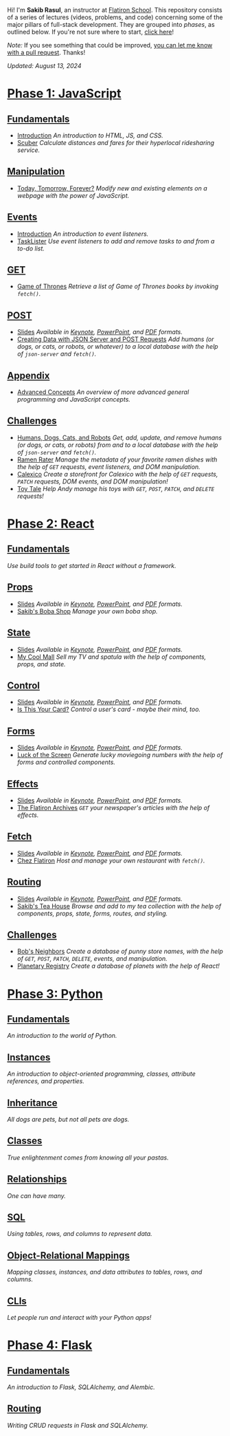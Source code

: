 Hi! I'm **Sakib Rasul**, an instructor at [Flatiron School](https://flatironschool.com). This repository consists of a series of lectures (videos, problems, and code) concerning some of the major pillars of full-stack development. They are grouped into _phases_, as outlined below. If you're not sure where to start, [click here](phase-1)!

_Note:_ If you see something that could be improved, [you can let me know with a pull request](https://github.com/rhythms06/flatiron-school/compare). Thanks!

_Updated: August 13, 2024_

# [Phase 1: JavaScript](phase-1)

## [Fundamentals](phase-1/fundamentals)
- [Introduction](phase-1/fundamentals/introduction)
_An introduction to HTML, JS, and CSS._
- [Scuber](phase-1/fundamentals/scuber)
_Calculate distances and fares for their hyperlocal ridesharing service._

## [Manipulation](phase-1/manipulation)
- [Today, Tomorrow, Forever?](phase-1/manipulation)
_Modify new and existing elements on a webpage with the power of JavaScript._

## [Events](phase-1/events)
- [Introduction](phase-1/events/introduction)
_An introduction to event listeners._
- [TaskLister](phase-1/events/tasks)
_Use event listeners to add and remove tasks to and from a to-do list._

## [GET](phase-1/get)
- [Game of Thrones](phase-1/get)
_Retrieve a list of Game of Thrones books by invoking `fetch()`._

## [POST](phase-1/post)
- [Slides](phase-1/post/slides)
_Available in [Keynote](https://raw.githubusercontent.com/rhythms06/flatiron-school/main/phase-1/post/slides/post.key), [PowerPoint](https://raw.githubusercontent.com/rhythms06/flatiron-school/main/phase-1/post/slides/post.pptx), and [PDF](https://raw.githubusercontent.com/rhythms06/flatiron-school/main/phase-1/post/slides/post.pdf) formats._
- [Creating Data with JSON Server and POST Requests](phase-1/post/code)
_Add humans (or dogs, or cats, or robots, or whatever) to a local database with the help of `json-server` and `fetch()`._

## [Appendix](phase-1/appendix)
- [Advanced Concepts](phase-1/appendix)
_An overview of more advanced general programming and JavaScript concepts._

## [Challenges](phase-1/challenges)
- [Humans, Dogs, Cats, and Robots](phase-1/challenges/humans)
_Get, add, update, and remove humans (or dogs, or cats, or robots) from and to a local database with the help of `json-server` and `fetch()`._
- [Ramen Rater](phase-1/challenges/ramen)
_Manage the metadata of your favorite ramen dishes with the help of `GET` requests, event listeners, and DOM manipulation._
- [Calexico](phase-1/challenges/calexico)
_Create a storefront for Calexico with the help of `GET` requests, `PATCH` requests, DOM events, and DOM manipulation!_
- [Toy Tale](phase-1/challenges/toys)
_Help Andy manage his toys with `GET`, `POST`, `PATCH`, and `DELETE` requests!_

# [Phase 2: React](phase-2)

## [Fundamentals](phase-2/fundamentals)
_Use build tools to get started in React without a framework._

## [Props](phase-2/props)
- [Slides](phase-2/props/slides)
_Available in [Keynote](https://raw.githubusercontent.com/rhythms06/flatiron-school/main/phase-2/props/slides/props.key
), [PowerPoint](https://raw.githubusercontent.com/rhythms06/flatiron-school/main/phase-2/props/slides/props.pptx), and [PDF](https://raw.githubusercontent.com/rhythms06/flatiron-school/main/phase-2/props/slides/props.pdf) formats._
- [Sakib's Boba Shop](phase-2/props/boba)
_Manage your own boba shop._

## [State](phase-2/state/)
- [Slides](phase-2/state/slides)
_Available in [Keynote](https://raw.githubusercontent.com/rhythms06/flatiron-school/main/phase-2/state/slides/state.key
), [PowerPoint](https://raw.githubusercontent.com/rhythms06/flatiron-school/main/phase-2/state/slides/state.pptx), and [PDF](https://raw.githubusercontent.com/rhythms06/flatiron-school/main/phase-2/state/slides/state.pdf) formats._
- [My Cool Mall](phase-2/state/code)
_Sell my TV and spatula with the help of components, props, and state._

## [Control](phase-2/control)
- [Slides](phase-2/control/slides)
_Available in [Keynote](https://raw.githubusercontent.com/rhythms06/flatiron-school/main/phase-2/control/slides/control.key), [PowerPoint](https://raw.githubusercontent.com/rhythms06/flatiron-school/main/phase-2/control/slides/control.pptx), and [PDF](https://raw.githubusercontent.com/rhythms06/flatiron-school/main/phase-2/control/slides/control.pdf) formats._
- [Is This Your Card?](phase-2/control/code)
_Control a user's card - maybe their mind, too._

## [Forms](phase-2/forms)
- [Slides](phase-2/forms/slides)
_Available in [Keynote](https://raw.githubusercontent.com/rhythms06/flatiron-school/main/phase-2/forms/slides/forms.key), [PowerPoint](https://raw.githubusercontent.com/rhythms06/flatiron-school/main/phase-2/forms/slides/forms.pptx), and [PDF](https://raw.githubusercontent.com/rhythms06/flatiron-school/main/phase-2/forms/slides/forms.pdf) formats._
- [Luck of the Screen](phase-2/forms/code)
_Generate lucky moviegoing numbers with the help of forms and controlled components._

## [Effects](phase-2/effects)
- [Slides](phase-2/effects/slides)
_Available in [Keynote](https://raw.githubusercontent.com/rhythms06/flatiron-school/main/phase-2/effects/slides/effects.key), [PowerPoint](https://raw.githubusercontent.com/rhythms06/flatiron-school/main/phase-2/effects/slides/effects.pptx), and [PDF](https://raw.githubusercontent.com/rhythms06/flatiron-school/main/phase-2/effects/slides/effects.pdf) formats._
- [The Flatiron Archives](phase-2/effects/code)
_`GET` your newspaper's articles with the help of effects._

## [Fetch](phase-2/fetch)
- [Slides](phase-2/fetch/slides)
_Available in [Keynote](https://raw.githubusercontent.com/rhythms06/flatiron-school/main/phase-2/fetch/slides/fetch.key), [PowerPoint](https://raw.githubusercontent.com/rhythms06/flatiron-school/main/phase-2/fetch/slides/fetch.pptx), and [PDF](https://raw.githubusercontent.com/rhythms06/flatiron-school/main/phase-2/fetch/slides/fetch.pdf) formats._
- [Chez Flatiron](phase-2/fetch/code)
_Host and manage your own restaurant with `fetch()`._

## [Routing](phase-2/routing)
- [Slides](phase-2/routing/slides)
_Available in [Keynote](https://raw.githubusercontent.com/rhythms06/flatiron-school/main/phase-2/routing/slides/routing.key), [PowerPoint](https://raw.githubusercontent.com/rhythms06/flatiron-school/main/phase-2/routing/slides/routing.pptx), and [PDF](https://raw.githubusercontent.com/rhythms06/flatiron-school/main/phase-2/routing/slides/routing.pdf) formats._
- [Sakib's Tea House](phase-2/routing/code)
_Browse and add to my tea collection with the help of components, props, state, forms, routes, and styling._

## [Challenges](phase-2/challenges)
- [Bob's Neighbors](phase-2/challenges/stores)
_Create a database of punny store names, with the help of `GET`, `POST`, `PATCH`, `DELETE`, events, and manipulation._
- [Planetary Registry](phase-2/challenges/planets)
_Create a database of planets with the help of React!_

# [Phase 3: Python](phase-3)

## [Fundamentals](phase-3/fundamentals)
_An introduction to the world of Python._

## [Instances](phase-3/instances)
_An introduction to object-oriented programming, classes, attribute references, and properties._

## [Inheritance](phase-3/inheritance)
_All dogs are pets, but not all pets are dogs._

## [Classes](phase-3/classes)
_True enlightenment comes from knowing all your pastas._

## [Relationships](phase-3/relationships)
_One can have many._

## [SQL](phase-3/sql)
_Using tables, rows, and columns to represent data._

## [Object-Relational Mappings](phase-3/orms)
_Mapping classes, instances, and data attributes to tables, rows, and columns._

## [CLIs](phase-3/clis)
_Let people run and interact with your Python apps!_

# [Phase 4: Flask](phase-4)

## [Fundamentals](phase-4/fundamentals)
_An introduction to Flask, SQLAlchemy, and Alembic._

## [Routing](phase-4/routing)
_Writing CRUD requests in Flask and SQLAlchemy._